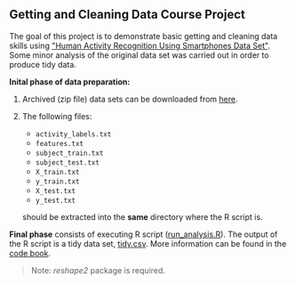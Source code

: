 

## Getting and Cleaning Data Course Project


The goal of this project is to demonstrate basic getting and cleaning data skills using ["Human Activity Recognition Using Smartphones Data Set"](http://archive.ics.uci.edu/ml/datasets/Human+Activity+Recognition+Using+Smartphones). Some minor analysis of the original data set was carried out in order to produce
tidy data.

**Inital phase of data preparation:**

1. Archived (zip file) data sets can be downloaded from [here](https://d396qusza40orc.cloudfront.net/getdata%2Fprojectfiles%2FUCI%20HAR%20Dataset.zip).
2. The following files:

    * `activity_labels.txt`
	* `features.txt`
	* `subject_train.txt`
	* `subject_test.txt`
	* `X_train.txt`
	* `y_train.txt`
	* `X_test.txt`
	* `y_test.txt`   
	
	  
    should be extracted into the **same** directory where the R script is.

**Final phase** consists of executing R script ([run_analysis.R](run_analysis.R)). The output of the R script is a tidy data set, [tidy.csv](tidy.csv).
More information can be found in the [code book](CodeBook.md).  
    

> Note: *reshape2* package is required. 
